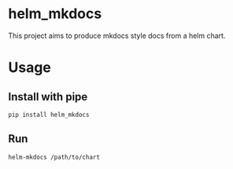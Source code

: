 # helm_mkdocs
This project aims to produce mkdocs style docs from a helm chart.

# Usage

## Install with pipe
```
pip install helm_mkdocs
```

## Run 

```
helm-mkdocs /path/to/chart
```